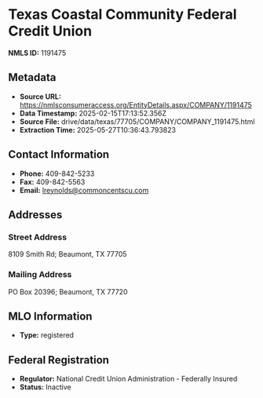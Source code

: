 # Texas Coastal Community Federal Credit Union

**NMLS ID:** 1191475

## Metadata
- **Source URL:** https://nmlsconsumeraccess.org/EntityDetails.aspx/COMPANY/1191475
- **Data Timestamp:** 2025-02-15T17:13:52.356Z
- **Source File:** drive/data/texas/77705/COMPANY/COMPANY_1191475.html
- **Extraction Time:** 2025-05-27T10:36:43.793823

## Contact Information
- **Phone:** 409-842-5233
- **Fax:** 409-842-5563
- **Email:** lreynolds@commoncentscu.com

## Addresses
### Street Address
8109 Smith Rd; Beaumont, TX 77705

### Mailing Address
PO Box 20396; Beaumont, TX 77720

## MLO Information
- **Type:** registered

## Federal Registration
- **Regulator:** National Credit Union Administration - Federally Insured
- **Status:** Inactive
